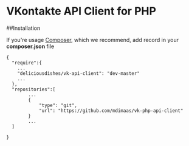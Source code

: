 VKontakte API Client for PHP
=================

##Installation


If you're usage <a href="https://getcomposer.org/">Composer</a>, which we recommend, add record in your <b>composer.json</b> file

```
{
  "require":{
    ...
    "deliciousdishes/vk-api-client": "dev-master"
    ...
  },
  "repositories":[
        ...
        {
            "type": "git",
            "url": "https://github.com/mdimaas/vk-php-api-client"
        }
        ...
  ]
  
}
```


